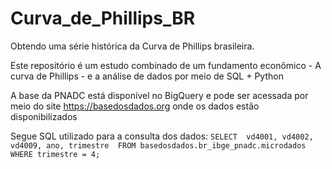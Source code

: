 # Curva_de_Phillips_BR
Obtendo uma série histórica da Curva de Phillips brasileira.

Este repositório é um estudo combinado de um fundamento econômico - A curva de Phillips - e a análise de dados por meio de SQL + Python

A base da PNADC está disponível no BigQuery e pode ser acessada por meio do site https://basedosdados.org
onde os dados estão disponibilizados

Segue SQL utilizado para a consulta dos dados:
`
SELECT 
vd4001,
vd4002,
vd4009,
ano,
trimestre 
FROM basedosdados.br_ibge_pnadc.microdados
WHERE trimestre = 4;
`
